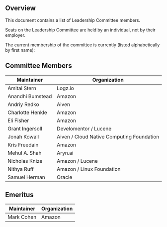 ## Overview

This document contains a list of Leadership Committee members.

Seats on the Leadership Committee are held by an individual, not by their employer.

The current membership of the committee is currently (listed alphabetically by first name):

## Committee Members

| Maintainer       | Organization |
| ---------------- | -----------  |
| Amitai Stern     | Logz.io      |
| Anandhi Bumstead | Amazon       |
| Andriy Redko	   | Aiven        |
| Charlotte Henkle | Amazon       |
| Eli Fisher	   | Amazon       |
| Grant Ingersoll  | Develomentor / Lucene |
| Jonah Kowall	   | Aiven / Cloud Native Computing Foundation |
| Kris Freedain    | Amazon       |
| Mehul A. Shah	   | Aryn.ai      |
| Nicholas Knize   | Amazon / Lucene
| Nithya Ruff	   | Amazon / Linux Foundation |
| Samuel Herman	   | Oracle       | 

## Emeritus

| Maintainer | Organization |
|------------|--------------|
| Mark Cohen | Amazon       |
